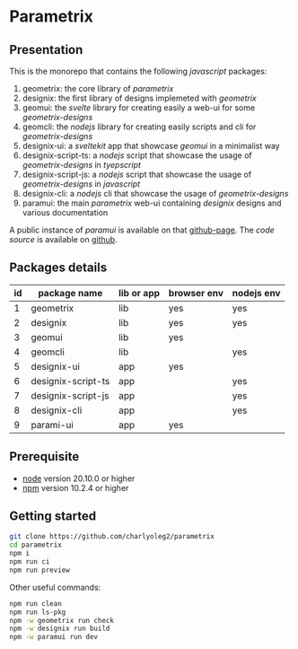 Parametrix
==========


Presentation
------------

This is the monorepo that contains the following *javascript* packages:

1. geometrix: the core library of *parametrix*
2. designix: the first library of designs implemeted with *geometrix*
3. geomui: the *svelte* library for creating easily a web-ui for some *geometrix-designs*
4. geomcli: the *nodejs* library for creating easily scripts and cli for *geometrix-designs*
5. designix-ui: a *sveltekit* app that showcase *geomui* in a minimalist way
6. designix-script-ts: a *nodejs* script that showcase the usage of *geometrix-designs* in *tyepscript*
7. designix-script-js: a *nodejs* script that showcase the usage of *geometrix-designs* in *javascript*
8. designix-cli: a *nodejs* cli that showcase the usage of *geometrix-designs*
9. paramui: the main *parametrix* web-ui containing *designix* designs and various documentation

A public instance of *paramui* is available on that [github-page](https://charlyoleg2.github.io/parametrix/).
The *code source* is available on [github](https://github.com/charlyoleg2/parametrix).


Packages details
----------------

| id | package name        | lib or app | browser env | nodejs env |
|----|---------------------|------------|-------------|------------|
| 1  | geometrix           | lib        | yes         | yes        |
| 2  | designix            | lib        | yes         | yes        |
| 3  | geomui              | lib        | yes         |            |
| 4  | geomcli             | lib        |             | yes        |
| 5  | designix-ui         | app        | yes         |            |
| 6  | designix-script-ts  | app        |             | yes        |
| 7  | designix-script-js  | app        |             | yes        |
| 8  | designix-cli        | app        |             | yes        |
| 9  | parami-ui           | app        | yes         |            |


Prerequisite
------------

- [node](https://nodejs.org) version 20.10.0 or higher
- [npm](https://docs.npmjs.com/cli/v7/commands/npm) version 10.2.4 or higher


Getting started
---------------

```bash
git clone https://github.com/charlyoleg2/parametrix
cd parametrix
npm i
npm run ci
npm run preview
```

Other useful commands:
```bash
npm run clean
npm run ls-pkg
npm -w geometrix run check
npm -w designix run build
npm -w paramui run dev
```


